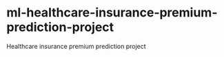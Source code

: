 # ml-healthcare-insurance-premium-prediction-project
Healthcare  insurance premium prediction project
